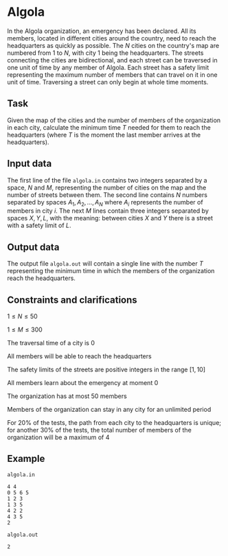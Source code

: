 # Algola

In the Algola organization, an emergency has been declared. All its members, located in different cities around the country, need to reach the headquarters as quickly as possible. The $N$ cities on the country's map are numbered from $1$ to $N$, with city $1$ being the headquarters. The streets connecting the cities are bidirectional, and each street can be traversed in one unit of time by any member of Algola. Each street has a safety limit representing the maximum number of members that can travel on it in one unit of time. Traversing a street can only begin at whole time moments.

## Task

Given the map of the cities and the number of members of the organization in each city, calculate the minimum time $T$ needed for them to reach the headquarters (where $T$ is the moment the last member arrives at the headquarters).

## Input data

The first line of the file `algola.in` contains two integers separated by a space, $N$ and $M$, representing the number of cities on the map and the number of streets between them. The second line contains $N$ numbers separated by spaces $A_1, A_2, \dots, A_N$ where $A_i$ represents the number of members in city $i$. The next $M$ lines contain three integers separated by spaces $X, Y, L$, with the meaning: between cities $X$ and $Y$ there is a street with a safety limit of $L$.

## Output data

The output file `algola.out` will contain a single line with the number $T$ representing the minimum time in which the members of the organization reach the headquarters.

## Constraints and clarifications

$1 \leq N \leq 50$

$1 \leq M \leq 300$

The traversal time of a city is $0$

All members will be able to reach the headquarters

The safety limits of the streets are positive integers in the range $[1,10]$

All members learn about the emergency at moment $0$

The organization has at most 50 members

Members of the organization can stay in any city for an unlimited period

For $20\%$ of the tests, the path from each city to the headquarters is unique; for another $30\%$ of the tests, the total number of members of the organization will be a maximum of $4$

## Example

`algola.in`
```
4 4
0 5 6 5
1 2 3
1 3 5
4 2 2
4 3 5
2
```

`algola.out`
```
2
```